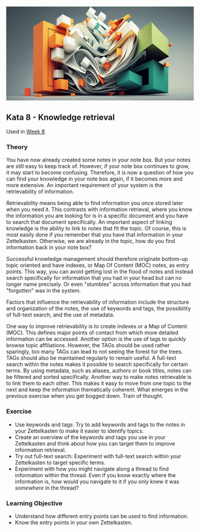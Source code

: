 ![Knowledge retrieval](images/woche8.png)

## Kata 8 - Knowledge retrieval

Used in [Week 8](2-1-Woche-8.md)

### Theory
You have now already created some notes in your note box. But your notes are still easy to keep track of. However, if your note box continues to grow, it may start to become confusing. Therefore, it is now a question of how you can find your knowledge in your note box again, if it becomes more and more extensive. An important requirement of your system is the retrievability of information.

Retrievability means being able to find information you once stored later when you need it. This contrasts with information retrieval, where you know the information you are looking for is in a specific document and you have to search that document specifically. An important aspect of linking knowledge is the ability to link to notes that fit the topic. Of course, this is most easily done if you remember that you have that information in your Zettelkasten. Otherwise, we are already in the topic, how do you find information back in your note box?

Successful knowledge management should therefore originate bottom-up topic oriented and have indexes, or Map Of Content (MOC) notes, as entry points. This way, you can avoid getting lost in the flood of notes and instead search specifically for information that you had in your head but can no longer name precisely. Or even "stumbles" across information that you had "forgotten" was in the system.

Factors that influence the retrievability of information include the structure and organization of the notes, the use of keywords and tags, the possibility of full-text search, and the use of metadata.

One way to improve retrievability is to create indexes or a Map of Content (MOC). This defines major points of contact from which more detailed information can be accessed. Another option is the use of tags to quickly browse topic affiliations. However, the TAGs should be used rather sparingly, too many TAGs can lead to not seeing the forest for the trees. TAGs should also be maintained regularly to remain useful. A full-text search within the notes makes it possible to search specifically for certain terms. By using metadata, such as aliases, authors or book titles, notes can be filtered and sorted specifically. Another way to make notes retrievable is to link them to each other. This makes it easy to move from one topic to the next and keep the information thematically coherent. What emerges in the previous exercise when you get bogged down. Train of thought.

### Exercise
- Use keywords and tags: Try to add keywords and tags to the notes in your Zettelkasten to make it easier to identify topics.
- Create an overview of the keywords and tags you use in your Zettelkasten and think about how you can target them to improve information retrieval.
- Try out full-text search: Experiment with full-text search within your Zettelkasten to target specific terms.
- Experiment with how you might navigate along a thread to find information within the thread. Even if you know exactly where the information is, how would you navigate to it if you only knew it was _somewhere_ in the thread?


### Learning Objective
- Understand how different entry points can be used to find information.
- Know the entry points in your own Zettelkasten.

